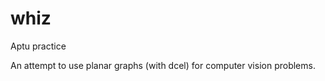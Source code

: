 whiz
====

Aptu practice 


An attempt to use planar graphs (with dcel) for computer vision problems.

